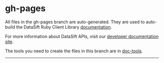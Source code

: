 # gh-pages

All files in the gh-pages branch are auto-generated. They are used to auto-build the DataSift Ruby Client Library [documentation](http://datasift.github.com/datasift-ruby/ "DataSift Ruby Client Library Documentation").

For more information about DataSift APIs, visit our [developer documentation site](http://dev.datasift.com/docs/ "DataSift Developer site").

The tools you need to create the files in this branch are in [doc-tools](https://github.com/datasift/datasift-ruby/tree/gh-pages/doc-tools "doc-tools").

---
